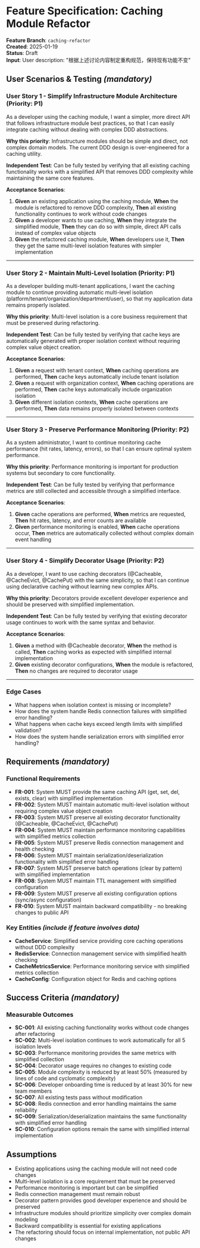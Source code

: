 # Feature Specification: Caching Module Refactor

**Feature Branch**: `caching-refactor`  
**Created**: 2025-01-19  
**Status**: Draft  
**Input**: User description: "根据上述讨论内容制定重构规范，保持现有功能不变"

## User Scenarios & Testing *(mandatory)*

### User Story 1 - Simplify Infrastructure Module Architecture (Priority: P1)

As a developer using the caching module, I want a simpler, more direct API that follows infrastructure module best practices, so that I can easily integrate caching without dealing with complex DDD abstractions.

**Why this priority**: Infrastructure modules should be simple and direct, not complex domain models. The current DDD design is over-engineered for a caching utility.

**Independent Test**: Can be fully tested by verifying that all existing caching functionality works with a simplified API that removes DDD complexity while maintaining the same core features.

**Acceptance Scenarios**:

1. **Given** an existing application using the caching module, **When** the module is refactored to remove DDD complexity, **Then** all existing functionality continues to work without code changes
2. **Given** a developer wants to use caching, **When** they integrate the simplified module, **Then** they can do so with simple, direct API calls instead of complex value objects
3. **Given** the refactored caching module, **When** developers use it, **Then** they get the same multi-level isolation features with simpler implementation

---

### User Story 2 - Maintain Multi-Level Isolation (Priority: P1)

As a developer building multi-tenant applications, I want the caching module to continue providing automatic multi-level isolation (platform/tenant/organization/department/user), so that my application data remains properly isolated.

**Why this priority**: Multi-level isolation is a core business requirement that must be preserved during refactoring.

**Independent Test**: Can be fully tested by verifying that cache keys are automatically generated with proper isolation context without requiring complex value object creation.

**Acceptance Scenarios**:

1. **Given** a request with tenant context, **When** caching operations are performed, **Then** cache keys automatically include tenant isolation
2. **Given** a request with organization context, **When** caching operations are performed, **Then** cache keys automatically include organization isolation
3. **Given** different isolation contexts, **When** cache operations are performed, **Then** data remains properly isolated between contexts

---

### User Story 3 - Preserve Performance Monitoring (Priority: P2)

As a system administrator, I want to continue monitoring cache performance (hit rates, latency, errors), so that I can ensure optimal system performance.

**Why this priority**: Performance monitoring is important for production systems but secondary to core functionality.

**Independent Test**: Can be fully tested by verifying that performance metrics are still collected and accessible through a simplified interface.

**Acceptance Scenarios**:

1. **Given** cache operations are performed, **When** metrics are requested, **Then** hit rates, latency, and error counts are available
2. **Given** performance monitoring is enabled, **When** cache operations occur, **Then** metrics are automatically collected without complex domain event handling

---

### User Story 4 - Simplify Decorator Usage (Priority: P2)

As a developer, I want to use caching decorators (@Cacheable, @CacheEvict, @CachePut) with the same simplicity, so that I can continue using declarative caching without learning new complex APIs.

**Why this priority**: Decorators provide excellent developer experience and should be preserved with simplified implementation.

**Independent Test**: Can be fully tested by verifying that existing decorator usage continues to work with the same syntax and behavior.

**Acceptance Scenarios**:

1. **Given** a method with @Cacheable decorator, **When** the method is called, **Then** caching works as expected with simplified internal implementation
2. **Given** existing decorator configurations, **When** the module is refactored, **Then** no changes are required to decorator usage

---

### Edge Cases

- What happens when isolation context is missing or incomplete?
- How does the system handle Redis connection failures with simplified error handling?
- What happens when cache keys exceed length limits with simplified validation?
- How does the system handle serialization errors with simplified error handling?

## Requirements *(mandatory)*

### Functional Requirements

- **FR-001**: System MUST provide the same caching API (get, set, del, exists, clear) with simplified implementation
- **FR-002**: System MUST maintain automatic multi-level isolation without requiring complex value object creation
- **FR-003**: System MUST preserve all existing decorator functionality (@Cacheable, @CacheEvict, @CachePut)
- **FR-004**: System MUST maintain performance monitoring capabilities with simplified metrics collection
- **FR-005**: System MUST preserve Redis connection management and health checking
- **FR-006**: System MUST maintain serialization/deserialization functionality with simplified error handling
- **FR-007**: System MUST preserve batch operations (clear by pattern) with simplified implementation
- **FR-008**: System MUST maintain TTL management with simplified configuration
- **FR-009**: System MUST preserve all existing configuration options (sync/async configuration)
- **FR-010**: System MUST maintain backward compatibility - no breaking changes to public API

### Key Entities *(include if feature involves data)*

- **CacheService**: Simplified service providing core caching operations without DDD complexity
- **RedisService**: Connection management service with simplified health checking
- **CacheMetricsService**: Performance monitoring service with simplified metrics collection
- **CacheConfig**: Configuration object for Redis and caching options

## Success Criteria *(mandatory)*

### Measurable Outcomes

- **SC-001**: All existing caching functionality works without code changes after refactoring
- **SC-002**: Multi-level isolation continues to work automatically for all 5 isolation levels
- **SC-003**: Performance monitoring provides the same metrics with simplified collection
- **SC-004**: Decorator usage requires no changes to existing code
- **SC-005**: Module complexity is reduced by at least 50% (measured by lines of code and cyclomatic complexity)
- **SC-006**: Developer onboarding time is reduced by at least 30% for new team members
- **SC-007**: All existing tests pass without modification
- **SC-008**: Redis connection and error handling maintains the same reliability
- **SC-009**: Serialization/deserialization maintains the same functionality with simplified error handling
- **SC-010**: Configuration options remain the same with simplified internal implementation

## Assumptions

- Existing applications using the caching module will not need code changes
- Multi-level isolation is a core requirement that must be preserved
- Performance monitoring is important but can be simplified
- Redis connection management must remain robust
- Decorator pattern provides good developer experience and should be preserved
- Infrastructure modules should prioritize simplicity over complex domain modeling
- Backward compatibility is essential for existing applications
- The refactoring should focus on internal implementation, not public API changes
